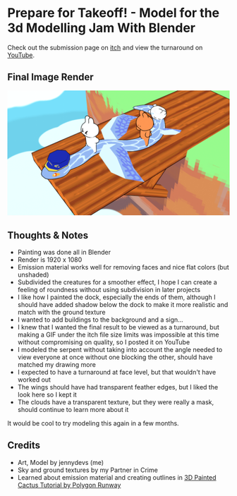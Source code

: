 # Prepare for Takeoff! - Model for the 3d Modelling Jam With Blender

Check out the submission page on [itch](https://jennydevs.itch.io/prepare-for-takeoff) and view the turnaround on [YouTube](https://www.youtube.com/watch?v=cjbK8Gei-Dg).

## Final Image Render

![Render of three buns riding on a winged serpent, about to takeoff from a dock](image_render.png)

## Thoughts & Notes

- Painting was done all in Blender
- Render is 1920 x 1080
- Emission material works well for removing faces and nice flat colors (but unshaded)
- Subdivided the creatures for a smoother effect, I hope I can create a feeling of roundness without using subdivision in later projects
- I like how I painted the dock, especially the ends of them, although I should have added shadow below the dock to make it more realistic and match with the ground texture
- I wanted to add buildings to the background and a sign...
- I knew that I wanted the final result to be viewed as a turnaround, but making a GIF under the itch file size limits was impossible at this time without compromising on quality, so I posted it on YouTube
- I modeled the serpent without taking into account the angle needed to view everyone at once without one blocking the other, should have matched my drawing more
- I expected to have a turnaround at face level, but that wouldn't have worked out
- The wings should have had transparent feather edges, but I liked the look here so I kept it
- The clouds have a transparent texture, but they were really a mask, should continue to learn more about it

It would be cool to try modeling this again in a few months.

## Credits

- Art, Model by jennydevs (me)
- Sky and ground textures by my Partner in Crime
- Learned about emission material and creating outlines in [3D Painted Cactus Tutorial by Polygon Runway](https://www.youtube.com/watch?v=BScbQjfTMfs)
